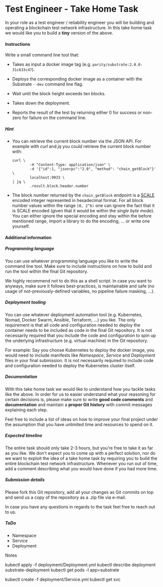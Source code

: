 # Test Engineer - Take Home Task


In your role as a test engineer / reliability engineer you will be building and
operating a blockchain test network infrastructure. In this take home task we
would like you to build a **tiny** version of the above.


#### Instructions

Write a small command line tool that:

- Takes as input a docker image tag (e.g. `parity/substrate:2.0.0-31c633c47`).

- Deploys the corresponding docker image as a container with the Substrate
  `--dev` command line flag.

- Wait until the block height exceeds ten blocks.

- Takes down the deployment.

- Reports the result of the test by returning either 0 for success or non-zero
  for failure on the command line.


##### Hint

- You can retrieve the current block number via the JSON API. For example with
  *curl* and *jq* you could retrieve the current block number with:

  ```shell
  curl \
          -H "Content-Type: application/json" \
          -d '{"id":1, "jsonrpc":"2.0", "method": "chain_getBlock"}' \
          localhost:9933 \
  | jq \
          .result.block.header.number
  ```

- The block number returned by the `chain_getBlock` endpoint is a [SCALE][1]
  encoded integer represented in hexadecimal format. For all block number values
  within the range `[0, 2^6)` one can ignore the fact that it is SCALE encoded
  (given that it would be within the *single byte mode*). You can either ignore
  the special encoding and stay within the before mentioned range, import a
  library to do the encoding, ... or write one yourself.


#### Additional information

##### Programming language

You can use whatever programming language you like to write the command line
tool. Make sure to include instructions on how to build and run the tool within
the final Git repository.

We highly recommend not to do this as a shell script. In case you want to
anyways, make sure it follows best-practices, is maintainable and safe (no
usage of not-previously-defined variables, no pipeline failure masking, ...).


##### Deployment tooling

You can use whatever deployment automation tool (e.g. Kubernetes, Nomad, Docker
Swarm, Ansible, Terraform, ...) you like. The only requirement is that all code
and configuration needed to deploy the container needs to be included as code in
the final Git repository. It is not necessarily required that you include the
code and configuration to spin up the underlying infrastructure (e.g. virtual
machine) in the Git repository.

For example: Say you choose Kubernetes to deploy the docker image, you would
need to include manifests like *Namespace*, *Service* and *Deployment* files in
your final submission. It is not necessarily required to include code and
configuration needed to deploy the Kubernetes cluster itself.


##### Documentation

With this take home task we would like to understand how you tackle tasks like
the above. In order for us to easier understand what your reasoning for certain
decisions is, please make sure to write **good code comments** and
**documentation** and maintain a **proper Git history** with commit messages
explaining each step.

Feel free to include a list of ideas on how to improve your final project under
the assumption that you have unlimited time and resources to spend on it.


##### Expected timeline

The entire task should only take 2-3 hours, but you’re free to take it as far as
you like. We don't expect you to come up with a perfect solution, nor do we want
to exploit the idea of a take home task by requiring you to build the entire
blockchain test network infrastructure. Whenever you run out of time, add a
comment describing what you would have done if you had more time.


##### Submission details

Please fork this Git repository, add all your changes as Git commits on top and
send us a copy of the repository as a .zip file via e-mail.


In case you have any questions in regards to the task feel free to reach out to
us.

[1]: https://substrate.dev/docs/en/overview/low-level-data-format#compact-general-integers

##### ToDo
- Namespace
- Service
- Deployment

Notes

kubectl apply -f deployment/Deployment.yml
kubectl describe deployment substrate-deployment
kubectl get pods -l app=substrate

kubectl create -f deployment/Service.yml 
kubectl get svc
